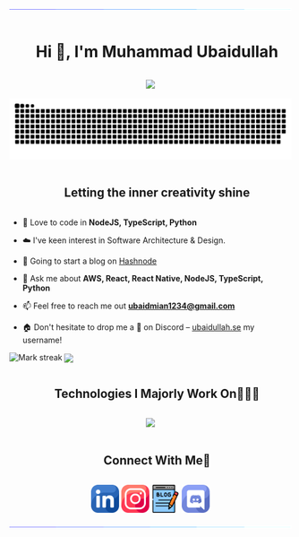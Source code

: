 <!--horizontal divider(gradiant)-->
<img src="https://github.com/ubaidullah-se/profile/blob/main/images/shining-seprator.gif">

<!--h1 without bottom border-->
<div id="user-content-toc">
  <ul align="center">
    <summary><h1 style="display: inline-block">Hi 👋, I'm Muhammad Ubaidullah</h1></summary>
  </ul>
</div>

<!--profile visit count-->
<div align="center">
  
[![](https://visitcount.itsvg.in/api?id=ubaidullah-se&label=Profile%20Views&color=6&icon=3&pretty=true)](https://visitcount.itsvg.in)
  
</div>

<!--- snake -->
<div align="center">
  <img  src="https://github.com/ubaidullah-se/profile/blob/main/images/grid-snake.svg"
       alt="snake" /></a>
</div>

<!--h2 without bottom border-->
<div id="user-content-toc">
  <ul align="center">
    <summary><h2 style="display: inline-block">Letting the inner creativity shine</h2></summary>
  </ul>
</div>

<!--Intro start-->

- 🔭 Love to code in **NodeJS, TypeScript, Python**

- ☁️ I've keen interest in Software Architecture & Design.

- 📝 Going to start a blog on [Hashnode](https://ubaidullah-se.hashnode.dev/)

- 💬 Ask me about **AWS, React, React Native, NodeJS, TypeScript, Python**

- 📫 Feel free to reach me out **ubaidmian1234@gmail.com**

- 🏠 Don't hesitate to drop me a **👋** on Discord – [ubaidullah.se](https://discordapp.com/users/ubaidullah.se) my username!
<!--Intro end-->

<!--- stats (start) -->
 <img  title="🔥 Get streak stats for your profile at git.io/streak-stats" alt="Mark streak" src="https://github-readme-streak-stats.herokuapp.com/?user=ubaidullah-se&hide_border=false" /> 
  <img  align="center"  src="https://github-readme-stats.vercel.app/api?username=ubaidullah-se&show_icons=true&count_private=true" />
<!--- stats (end) -->


<!--h1 without bottom border-->
<div id="user-content-toc">
  <ul align="center">
    <summary><h2 style="display: inline-block">Technologies I Majorly Work On👨🏻‍💻</h2></summary>
  </ul>
</div>
<!--tech stack icons-->
<p align="center">
  <a href="https://skillicons.dev">


  <img src="https://skillicons.dev/icons?i=python,nodejs,js,ts,html,css,c,cpp,sass,tailwind,bootstrap,nest,express,react,angular,next,redux,apollo,graphql,jest,django,fastapi,flask,selenium,sequelize,prisma,mysql,postgres,mongo,sqlite,elasticsearch,redis,kafka,rabbitmq,aws,gcp,netlify,vercel,docker,jenkins,githubactions,git,github,gitlab,bitbucket,ubuntu,windows,apple,powershell,figma,electron,vscode,vite,npm,yarn,postman,pycharm,remix,discord,gmail,notion,nginx,linux,md,kubernetes,babel,bash&perline=14" />

  </a>
</p>

<!-- Connect with me -->
<!--h2 without bottom border-->
<div id="user-content-toc">
  <ul align="center">
    <summary><h2 style="display: inline-block">Connect With Me🤝</h2></summary>
  </ul>
</div>

<!--icons and links-->
<p align="center">
<a href="https://www.linkedin.com/in/ubaidullah-se/" target="blank"><img align="center" src="https://github.com/ubaidullah-se/profile/blob/main/images/linkedin.png" alt="linkedin" height="50" width="50" /></a>
<a href="https://www.instagram.com/ubaidullah.se/" target="blank"><img align="center" src="https://github.com/ubaidullah-se/profile/blob/main/images/instagram.png" alt="instagram" height="50" width="50" /></a>
<a href="https://ubaidullah-se.hashnode.dev/" target="blank"><img align="center" src="https://github.com/ubaidullah-se/profile/blob/main/images/blog.png" alt="hasnode" height="50" width="50" /></a>
<a href="https://discordapp.com/users/ubaidullah.se" target="blank"><img align="center" src="https://github.com/ubaidullah-se/profile/blob/main/images/discord.png" alt="discord" height="50" width="50" /></a>
  
</p>

<!--horizontal divider(gradiant)-->
<img src="https://github.com/ubaidullah-se/profile/blob/main/images/shining-seprator.gif">
